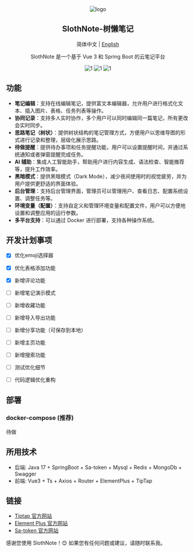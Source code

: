 <div align="center">
<img src="./image-removebg-preview.png" alt="logo">
<h2 align="center">SlothNote-树懒笔记</h2>
  <p>
    简体中文 | <a href="./README-en.md">English</a>
  </p>
<div>
<p>SlothNote 是一个基于 Vue 3 和 Spring Boot 的云笔记平台</p>
</div>

<div>
  <img src="https://img.shields.io/badge/Project-Sloth-brightgreen"  alt="1"/>
  <img src="https://img.shields.io/badge/License-Apache2.0-blue"  alt="1"/>
  <img src="https://img.shields.io/badge/Version-1.0.0-orange"  alt="1"/>
</div>

</div>

## 功能

- **笔记编辑**：支持在线编辑笔记，提供富文本编辑器，允许用户进行格式化文本、插入图片、表格、任务列表等操作。
- **协同记录**：支持多人实时协作，多个用户可以同时编辑同一篇笔记，所有更改会实时同步。
- **思路笔记（树状）**：提供树状结构的笔记管理方式，方便用户以思维导图的形式进行记录和整理，层级化展示思路。
- **待做提醒**：提供待办事项和任务提醒功能，用户可以设置提醒时间，并通过系统通知或者弹窗提醒完成任务。
- **AI 辅助**：集成人工智能助手，帮助用户进行内容生成、语法检查、智能推荐等，提升工作效率。
- **黑暗模式**：提供黑暗模式（Dark Mode），减少夜间使用时的视觉疲劳，并为用户提供更舒适的界面体验。
- **后台管理**：支持后台管理界面，管理员可以管理用户、查看日志、配置系统设置、调整任务等。
- **环境变量（配置）**：支持自定义和管理环境变量和配置文件，用户可以方便地设置和调整应用的运行参数。
- **多平台支持**：可以通过 Docker 进行部署，支持各种操作系统。


## 开发计划事项

- [x] 优化emoji选择器
- [x] 优化表格添加功能
- [x] 新增评论功能
- [ ] 新增笔记演示模式
- [ ] 新增收藏功能
- [ ] 新增导入导出功能
- [ ] 新增分享功能（可保存到本地）
- [ ] 新增主页功能
- [ ] 新增搜索功能
- [ ] 测试优化细节
- [ ] 代码逻辑优化重构




## 部署

### docker-compose (推荐)

待做

## 所用技术

- 后端: Java 17 + SpringBoot + Sa-token + Mysql + Redis + MongoDb + Swagger
- 前端: Vue3 + Ts + Axios + Router + ElementPlus + TipTap

## 链接

- [Tiptap 官方网站](https://tiptap.dev)
- [Element Plus 官方网站](https://element-plus.org)
- [Sa-token 官方网站](https://sa-token.cc/index.html)

感谢您使用 SlothNote！😊 如果您有任何问题或建议，请随时联系我。

